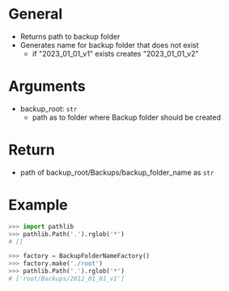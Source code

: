 # General
- Returns path to backup folder
- Generates name for backup folder that does not exist
  - if "2023_01_01_v1" exists creates "2023_01_01_v2"


# Arguments
- backup_root: `str`
  - path as to folder where Backup folder should be created


# Return
- path of backup_root/Backups/backup_folder_name as `str`


# Example
```py
>>> import pathlib
>>> pathlib.Path('.').rglob('*')
# []

>>> factory = BackupFolderNameFactory()
>>> factory.make('./root')
>>> pathlib.Path('.').rglob('*')
# ['root/Backups/2012_01_01_v1']
```